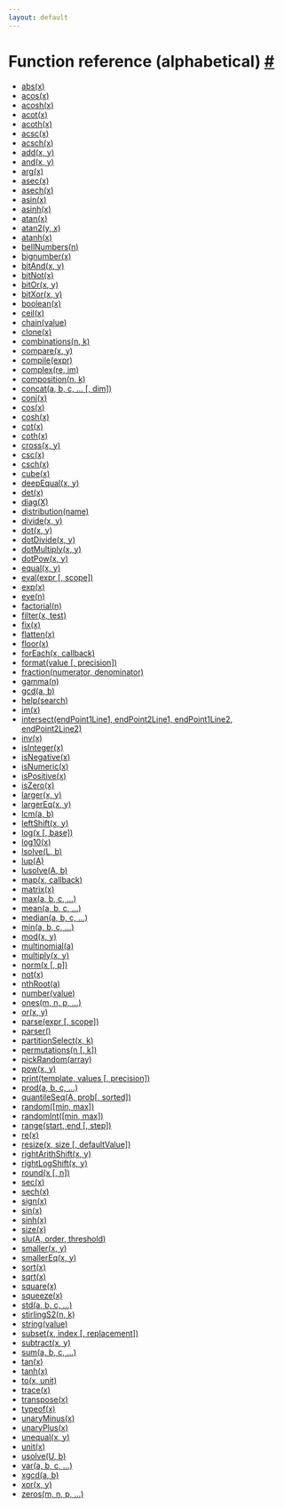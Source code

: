 ```yaml
---
layout: default
---
```


<h1 id="function-reference-alphabetical">Function reference (alphabetical) <a href="#function-reference-alphabetical" title="Permalink">#</a></h1>

- [abs(x)](abs.html)
- [acos(x)](acos.html)
- [acosh(x)](acosh.html)
- [acot(x)](acot.html)
- [acoth(x)](acoth.html)
- [acsc(x)](acsc.html)
- [acsch(x)](acsch.html)
- [add(x, y)](add.html)
- [and(x, y)](and.html)
- [arg(x)](arg.html)
- [asec(x)](asec.html)
- [asech(x)](asech.html)
- [asin(x)](asin.html)
- [asinh(x)](asinh.html)
- [atan(x)](atan.html)
- [atan2(y, x)](atan2.html)
- [atanh(x)](atanh.html)
- [bellNumbers(n)](bellNumbers.html)
- [bignumber(x)](bignumber.html)
- [bitAnd(x, y)](bitAnd.html)
- [bitNot(x)](bitNot.html)
- [bitOr(x, y)](bitOr.html)
- [bitXor(x, y)](bitXor.html)
- [boolean(x)](boolean.html)
- [ceil(x)](ceil.html)
- [chain(value)](chain.html)
- [clone(x)](clone.html)
- [combinations(n, k)](combinations.html)
- [compare(x, y)](compare.html)
- [compile(expr)](compile.html)
- [complex(re, im)](complex.html)
- [composition(n, k)](composition.html)
- [concat(a, b, c, ... [, dim])](concat.html)
- [conj(x)](conj.html)
- [cos(x)](cos.html)
- [cosh(x)](cosh.html)
- [cot(x)](cot.html)
- [coth(x)](coth.html)
- [cross(x, y)](cross.html)
- [csc(x)](csc.html)
- [csch(x)](csch.html)
- [cube(x)](cube.html)
- [deepEqual(x, y)](deepEqual.html)
- [det(x)](det.html)
- [diag(X)](diag.html)
- [distribution(name)](distribution.html)
- [divide(x, y)](divide.html)
- [dot(x, y)](dot.html)
- [dotDivide(x, y)](dotDivide.html)
- [dotMultiply(x, y)](dotMultiply.html)
- [dotPow(x, y)](dotPow.html)
- [equal(x, y)](equal.html)
- [eval(expr [, scope])](eval.html)
- [exp(x)](exp.html)
- [eye(n)](eye.html)
- [factorial(n)](factorial.html)
- [filter(x, test)](filter.html)
- [fix(x)](fix.html)
- [flatten(x)](flatten.html)
- [floor(x)](floor.html)
- [forEach(x, callback)](forEach.html)
- [format(value [, precision])](format.html)
- [fraction(numerator, denominator)](fraction.html)
- [gamma(n)](gamma.html)
- [gcd(a, b)](gcd.html)
- [help(search)](help.html)
- [im(x)](im.html)
- [intersect(endPoint1Line1, endPoint2Line1, endPoint1Line2, endPoint2Line2)](intersect.html)
- [inv(x)](inv.html)
- [isInteger(x)](isInteger.html)
- [isNegative(x)](isNegative.html)
- [isNumeric(x)](isNumeric.html)
- [isPositive(x)](isPositive.html)
- [isZero(x)](isZero.html)
- [larger(x, y)](larger.html)
- [largerEq(x, y)](largerEq.html)
- [lcm(a, b)](lcm.html)
- [leftShift(x, y)](leftShift.html)
- [log(x [, base])](log.html)
- [log10(x)](log10.html)
- [lsolve(L, b)](lsolve.html)
- [lup(A)](lup.html)
- [lusolve(A, b)](lusolve.html)
- [map(x, callback)](map.html)
- [matrix(x)](matrix.html)
- [max(a, b, c, ...)](max.html)
- [mean(a, b, c, ...)](mean.html)
- [median(a, b, c, ...)](median.html)
- [min(a, b, c, ...)](min.html)
- [mod(x, y)](mod.html)
- [multinomial(a)](multinomial.html)
- [multiply(x, y)](multiply.html)
- [norm(x [, p])](norm.html)
- [not(x)](not.html)
- [nthRoot(a)](nthRoot.html)
- [number(value)](number.html)
- [ones(m, n, p, ...)](ones.html)
- [or(x, y)](or.html)
- [parse(expr [, scope])](parse.html)
- [parser()](parser.html)
- [partitionSelect(x, k)](partitionSelect.html)
- [permutations(n [, k])](permutations.html)
- [pickRandom(array)](pickRandom.html)
- [pow(x, y)](pow.html)
- [print(template, values [, precision])](print.html)
- [prod(a, b, c, ...)](prod.html)
- [quantileSeq(A, prob[, sorted])](quantileSeq.html)
- [random([min, max])](random.html)
- [randomInt([min, max])](randomInt.html)
- [range(start, end [, step])](range.html)
- [re(x)](re.html)
- [resize(x, size [, defaultValue])](resize.html)
- [rightArithShift(x, y)](rightArithShift.html)
- [rightLogShift(x, y)](rightLogShift.html)
- [round(x [, n])](round.html)
- [sec(x)](sec.html)
- [sech(x)](sech.html)
- [sign(x)](sign.html)
- [sin(x)](sin.html)
- [sinh(x)](sinh.html)
- [size(x)](size.html)
- [slu(A, order, threshold)](slu.html)
- [smaller(x, y)](smaller.html)
- [smallerEq(x, y)](smallerEq.html)
- [sort(x)](sort.html)
- [sqrt(x)](sqrt.html)
- [square(x)](square.html)
- [squeeze(x)](squeeze.html)
- [std(a, b, c, ...)](std.html)
- [stirlingS2(n, k)](stirlingS2.html)
- [string(value)](string.html)
- [subset(x, index [, replacement])](subset.html)
- [subtract(x, y)](subtract.html)
- [sum(a, b, c, ...)](sum.html)
- [tan(x)](tan.html)
- [tanh(x)](tanh.html)
- [to(x, unit)](to.html)
- [trace(x)](trace.html)
- [transpose(x)](transpose.html)
- [typeof(x)](typeof.html)
- [unaryMinus(x)](unaryMinus.html)
- [unaryPlus(x)](unaryPlus.html)
- [unequal(x, y)](unequal.html)
- [unit(x)](unit.html)
- [usolve(U, b)](usolve.html)
- [var(a, b, c, ...)](var.html)
- [xgcd(a, b)](xgcd.html)
- [xor(x, y)](xor.html)
- [zeros(m, n, p, ...)](zeros.html)